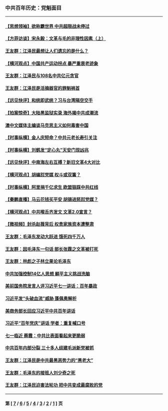 ### 中共百年历史：党魁面目
---
#### [【思想领袖】欲称霸世界 中共超限战未停过](../../pages/nf1176107/n13745142.md?07250430) 
#### [【方菲访谈】宋永毅：文革与毛的非理性因素（上）](../../pages/nf1176107/n13469956.md?07250430) 
#### [王友群：江泽民最想让人们遗忘的是什么？](../../pages/nf1176107/n13408949.md?07250430) 
#### [【横河观点】中国共产运动拐点 暴严重衰老迹象](../../pages/nf1176107/n13388333.md?07250430) 
#### [王友群：江泽民与108名中共亿元贪官](../../pages/nf1176107/n13352358.md?07250430) 
#### [王友群：江泽民是活摘器官的罪魁祸首](../../pages/nf1176107/n13336903.md?07250430) 
#### [【远见快评】和统即武统？习与台湾隔空交手](../../pages/nf1176107/n13297739.md?07250430) 
#### [【拍案惊奇】大陆黑监狱实录 海外揭中共成潮流](../../pages/nf1176107/n13288853.md?07250430) 
#### [澳中文媒体主编谈马克思主义如何毒害中国](../../pages/nf1176107/n13257387.md?07250430) 
#### [【时事纵横】金人庆短命？中共元老长寿引关注](../../pages/nf1176107/n13217934.md?07250430) 
#### [【时事纵横】刘鹤发“定心丸”天安门现凶兆](../../pages/nf1176107/n13215416.md?07250430) 
#### [【远见快评】中南海左右互搏？新旧文革4大对比](../../pages/nf1176107/n13214745.md?07250430) 
#### [【横河观点】胡编怼党媒 权斗或双簧？](../../pages/nf1176107/n13210864.md?07250430) 
#### [【时事纵横】阿里捐千亿求生 欧盟狠踩中共红线](../../pages/nf1176107/n13206431.md?07250430) 
#### [【秦鹏直播】马云花钱买平安 胡锡进怒怼党媒？](../../pages/nf1176107/n13206392.md?07250430) 
#### [【横河观点】中共喉舌齐发文 文革2.0宣言？](../../pages/nf1176107/n13201248.md?07250430) 
#### [【微视频】封杀赵薇背后 权贵家族资本遭整肃](../../pages/nf1176107/n13197798.md?07250430) 
#### [王友群：毛泽东发动大跃进 饿死四千万人](../../pages/nf1176107/n13177158.md?07250430) 
#### [王友群：因毛泽东一句话 部长张霖之文革被打死](../../pages/nf1176107/n13161711.md?07250430) 
#### [王友群：林彪之子林立果论毛泽东](../../pages/nf1176107/n13128622.md?07250430) 
#### [中共加强控制14亿人思想 躺平主义挑战洗脑](../../pages/nf1176107/n13094299.md?07250430) 
#### [美前国务院发言人评习近平七一讲话：百年暴政](../../pages/nf1176107/n13066986.md?07250430) 
#### [习近平发“头破血流”威胁 蓬佩奥解析](../../pages/nf1176107/n13063604.md?07250430) 
#### [美商务部长回应习近平中共百年讲话](../../pages/nf1176107/n13062903.md?07250430) 
#### [习近平“百年党庆”讲话 学者：重复喊口号](../../pages/nf1176107/n13061411.md?07250430) 
#### [七一临近 蔡霞：中共比表面看起来更脆弱](../../pages/nf1176107/n13056418.md?07250430) 
#### [中共百年内部分裂 三十多人组建毛派新党被抓](../../pages/nf1176107/n13044023.md?07250430) 
#### [王友群：江泽民是中共最黑恶势力的“黑老大”](../../pages/nf1176107/n13022180.md?07250430) 
#### [王友群：毛泽东的接班人刘少奇之死](../../pages/nf1176107/n12991772.md?07250430) 
#### [王友群：江泽民迫害法轮功 把中共变成最腐败的党](../../pages/nf1176107/n12947347.md?07250430) 

---
#### 第 [ [7](./7.md?07250430) / [6](./6.md?07250430) / [5](./5.md?07250430) / [4](./4.md?07250430) / [3](./3.md?07250430) / [2](./2.md?07250430) / [1](./1.md?07250430) ] 页
